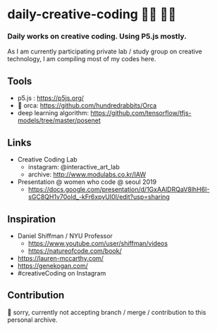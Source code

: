 # daily-creative-coding 👩‍🎨 👩‍💻
### Daily works on creative coding. Using P5.js mostly.

As I am currently participating private lab / study group on creative technology, 
I am compiling most of my codes here. 

## Tools
- p5.js : https://p5js.org/
-  🎼 orca: https://github.com/hundredrabbits/Orca
- deep learning algorithm: https://github.com/tensorflow/tfjs-models/tree/master/posenet

## Links
- Creative Coding Lab
  - instagram: @interactive_art_lab
  - archive: http://www.modulabs.co.kr/IAW
- Presentation @ women who code @ seoul 2019
  - https://docs.google.com/presentation/d/1GxAAlDRQaV8lhH6I-sGC8QH1v70old_-kFr6xpyUI0I/edit?usp=sharing
 
## Inspiration 
- Daniel Shiffman / NYU Professor
  - https://www.youtube.com/user/shiffman/videos
  - https://natureofcode.com/book/
- https://lauren-mccarthy.com/
- https://genekogan.com/
- #creativeCoding on Instagram

## Contribution
🙊 sorry, currently not accepting branch / merge / contribution to this personal archive. 
